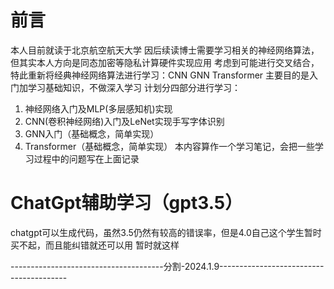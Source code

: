 # 前言
本人目前就读于北京航空航天大学
因后续读博士需要学习相关的神经网络算法，但其实本人方向是同态加密等隐私计算硬件实现应用
考虑到可能进行交叉结合，特此重新将经典神经网络算法进行学习：CNN GNN Transformer
主要目的是入门加学习基础知识，不做深入学习
计划分四部分进行学习：
1. 神经网络入门及MLP(多层感知机)实现
2. CNN(卷积神经网络)入门及LeNet实现手写字体识别
3. GNN入门（基础概念，简单实现）
4. Transformer（基础概念，简单实现）
本内容算作一个学习笔记，会把一些学习过程中的问题写在上面记录
# ChatGpt辅助学习（gpt3.5）
chatgpt可以生成代码，虽然3.5仍然有较高的错误率，但是4.0自己这个学生暂时买不起，而且能纠错就还可以用
暂时就这样

--------------------------------------分割-2024.1.9----------------------------------------

